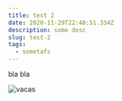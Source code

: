 ```yaml
---
title: test 2
date: 2020-11-29T22:48:51.334Z
description: some desc
slug: test-2
tags:
  - sometafs
---
```

bla bla

![vacas](/img/cows2.jpg "vacas")